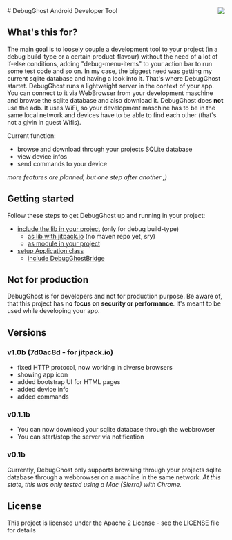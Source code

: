 <img align="right" src="https://raw.githubusercontent.com/sanidgmbh/debugghost/master/debugghostlib/src/main/res/mipmap-xxxhdpi/ic_ghost.png" />
# DebugGhost
Android Developer Tool

## What's this for?
The main goal is to loosely couple a development tool to your project (in a debug build-type or a certain product-flavour) without the need of a lot of if-else conditions, adding "debug-menu-items" to your action bar to run some test code and so on. In my case, the biggest need was getting my current sqlite database and having a look into it. That's where DebugGhost startet. DebugGhost runs a lightweight server in the context of your app. You can connect to it via WebBrowser from your development maschine and browse the sqlite database and also download it.
DebugGhost does **not** use the adb. It uses WiFi, so your development maschine has to be in the same local network and devices have to be able to find each other (that's not a givin in guest Wifis).

Current function:
* browse and download through your projects SQLite database
* view device infos
* send commands to your device

*more features are planned, but one step after another ;)*

## Getting started
Follow these steps to get DebugGhost up and running in your project:
* [include the lib in your project](../../wiki/1---Getting-started#include-the-lib-in-your-project) (only for debug build-type)
    * [as lib with jitpack.io](../../wiki/1---Getting-started#add-lib-with-jitpack.io) (no maven repo yet, sry)
    * [as module in your project](../../wiki/1---Getting-started#add-lib-as-module-in-your-project)
* [setup Application class](../../wiki/1---Getting-started#setup-application-class) 
    * [include DebugGhostBridge](../../wiki/1---Getting-started#include-Debugghostbridge)


## Not for production
DebugGhost is for developers and not for production purpose. Be aware of, that this project has **no focus on security or performance**. It's meant to be used while developing your app.

## Versions

### v1.0b (7d0ac8d - for jitpack.io)
* fixed HTTP protocol, now working in diverse browsers
* showing app icon
* added bootstrap UI for HTML pages
* added device info
* added commands

### v0.1.1b
* You can now download your sqlite database through the webbrowser
* You can start/stop the server via notification

### v0.1b
Currently, DebugGhost only supports browsing through your projects sqlite database through a webbrowser on a machine in the same network.
*At this state, this was only tested using a Mac (Sierra) with Chrome.*

## License

This project is licensed under the Apache 2 License - see the [LICENSE](LICENSE) file for details
